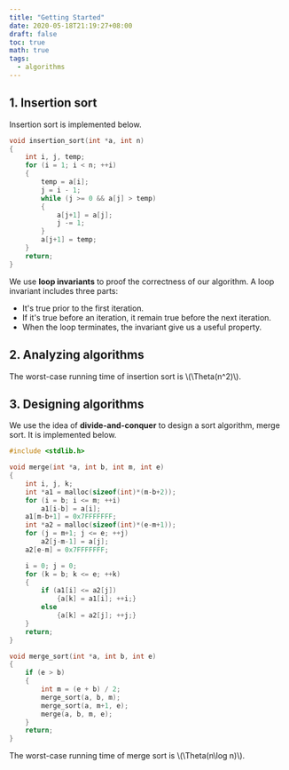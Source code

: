 ```yaml
---
title: "Getting Started"
date: 2020-05-18T21:19:27+08:00
draft: false
toc: true
math: true
tags:
  - algorithms
---
```


## 1. Insertion sort

Insertion sort is implemented below.

```c
void insertion_sort(int *a, int n)
{
    int i, j, temp;
    for (i = 1; i < n; ++i)
    {
        temp = a[i];
        j = i - 1;
        while (j >= 0 && a[j] > temp)
        {
            a[j+1] = a[j];
            j -= 1;
        }
        a[j+1] = temp;
    }
    return;
}
```

We use **loop invariants** to proof the correctness of our algorithm.
A loop invariant includes three parts:

* It's true prior to the first iteration.
* If it's true before an iteration, it remain true before the next iteration.
* When the loop terminates, the invariant give us a useful property.

## 2. Analyzing algorithms

The worst-case running time of insertion sort is \\(\Theta(n^2)\\).

## 3. Designing algorithms

We use the idea of **divide-and-conquer** to design a sort algorithm,
merge sort.
It is implemented below.

```c
#include <stdlib.h>

void merge(int *a, int b, int m, int e)
{
    int i, j, k;
    int *a1 = malloc(sizeof(int)*(m-b+2));
    for (i = b; i <= m; ++i)
        a1[i-b] = a[i];
    a1[m-b+1] = 0x7FFFFFFF;
    int *a2 = malloc(sizeof(int)*(e-m+1));
    for (j = m+1; j <= e; ++j)
        a2[j-m-1] = a[j];
    a2[e-m] = 0x7FFFFFFF;

    i = 0; j = 0;
    for (k = b; k <= e; ++k)
    {
        if (a1[i] <= a2[j])
            {a[k] = a1[i]; ++i;}
        else
            {a[k] = a2[j]; ++j;}
    }
    return;
}

void merge_sort(int *a, int b, int e)
{
    if (e > b)
    {
        int m = (e + b) / 2;
        merge_sort(a, b, m);
        merge_sort(a, m+1, e);
        merge(a, b, m, e);
    }
    return;
}
```

The worst-case running time of merge sort is \\(\Theta(n\log n)\\).
